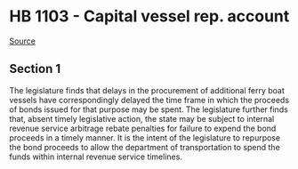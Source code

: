 # HB 1103 - Capital vessel rep. account

[Source](http://lawfilesext.leg.wa.gov/biennium/2023-24/Pdf/Bills/House%20Bills/1103.pdf)

## Section 1
The legislature finds that delays in the procurement of additional ferry boat vessels have correspondingly delayed the time frame in which the proceeds of bonds issued for that purpose may be spent. The legislature further finds that, absent timely legislative action, the state may be subject to internal revenue service arbitrage rebate penalties for failure to expend the bond proceeds in a timely manner. It is the intent of the legislature to repurpose the bond proceeds to allow the department of transportation to spend the funds within internal revenue service timelines.
